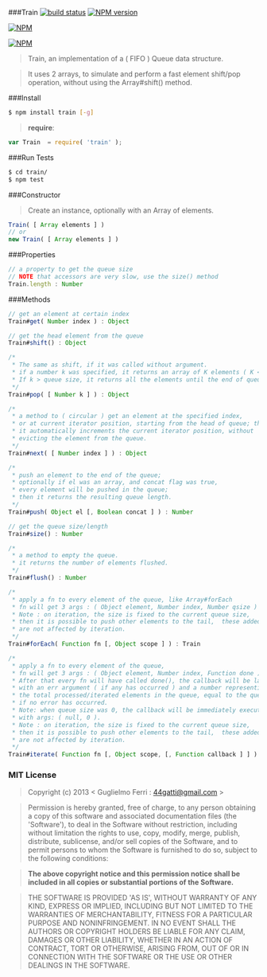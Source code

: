 ###Train
[![build status](https://travis-ci.org/rootslab/train.png?branch=master)](https://travis-ci.org/rootslab/train)
[![NPM version](https://badge.fury.io/js/train.png)](http://badge.fury.io/js/train)

[![NPM](https://nodei.co/npm/train.png?downloads=true&stars=true)](https://nodei.co/npm/train/)

[![NPM](https://nodei.co/npm-dl/train.png)](https://nodei.co/npm/train/)

> Train, an implementation of a ( FIFO ) Queue data structure.

> It uses 2 arrays, to simulate and perform a fast element shift/pop operation, without using the Array#shift() method.

###Install

```bash
$ npm install train [-g]
```

> __require__:

```javascript
var Train  = require( 'train' );
```

###Run Tests

```bash
$ cd train/
$ npm test
```

###Constructor

> Create an instance, optionally with an Array of elements. 

```javascript
Train( [ Array elements ] )
// or
new Train( [ Array elements ] )
```

###Properties

```javascript
// a property to get the queue size
// NOTE that accessors are very slow, use the size() method
Train.length : Number
```

###Methods

```javascript
// get an element at certain index
Train#get( Number index ) : Object

// get the head element from the queue
Train#shift() : Object

/*
 * The same as shift, if it was called without argument.
 * if a number k was specified, it returns an array of K elements ( K <= k )
 * If k > queue size, it returns all the elements until the end of queue.
 */
Train#pop( [ Number k ] ) : Object

/*
 * a method to ( circular ) get an element at the specified index,
 * or at current iterator position, starting from the head of queue; then
 * it automatically increments the current iterator position, without
 * evicting the element from the queue.
 */
Train#next( [ Number index ] ) : Object

/*
 * push an element to the end of the queue;
 * optionally if el was an array, and concat flag was true,
 * every element will be pushed in the queue;
 * then it returns the resulting queue length.
 */
Train#push( Object el [, Boolean concat ] ) : Number

// get the queue size/length
Train#size() : Number

/*
 * a method to empty the queue.
 * it returns the number of elements flushed.
 */
Train#flush() : Number

/*
 * apply a fn to every element of the queue, like Array#forEach
 * fn will get 3 args : ( Object element, Number index, Number qsize )
 * Note : on iteration, the size is fixed to the current queue size,
 * then it is possible to push other elements to the tail,  these added elements
 * are not affected by iteration.
 */
Train#forEach( Function fn [, Object scope ] ) : Train

/*
 * apply a fn to every element of the queue,
 * fn will get 3 args : ( Object element, Number index, Function done ).
 * After that every fn will have called done(), the callback will be launched
 * with an err argument ( if any has occurred ) and a number representing
 * the total processed/iterated elements in the queue, equal to the queue size
 * if no error has occurred.
 * Note: when queue size was 0, the callback will be immediately executed
 * with args: ( null, 0 ).
 * Note : on iteration, the size is fixed to the current queue size,
 * then it is possible to push other elements to the tail,  these added elements
 * are not affected by iteration.
 */
Train#iterate( Function fn [, Object scope, [, Function callback ] ] ) : Train

```

### MIT License

> Copyright (c) 2013 &lt; Guglielmo Ferri : 44gatti@gmail.com &gt;

> Permission is hereby granted, free of charge, to any person obtaining
> a copy of this software and associated documentation files (the
> 'Software'), to deal in the Software without restriction, including
> without limitation the rights to use, copy, modify, merge, publish,
> distribute, sublicense, and/or sell copies of the Software, and to
> permit persons to whom the Software is furnished to do so, subject to
> the following conditions:

> __The above copyright notice and this permission notice shall be
> included in all copies or substantial portions of the Software.__

> THE SOFTWARE IS PROVIDED 'AS IS', WITHOUT WARRANTY OF ANY KIND,
> EXPRESS OR IMPLIED, INCLUDING BUT NOT LIMITED TO THE WARRANTIES OF
> MERCHANTABILITY, FITNESS FOR A PARTICULAR PURPOSE AND NONINFRINGEMENT.
> IN NO EVENT SHALL THE AUTHORS OR COPYRIGHT HOLDERS BE LIABLE FOR ANY
> CLAIM, DAMAGES OR OTHER LIABILITY, WHETHER IN AN ACTION OF CONTRACT,
> TORT OR OTHERWISE, ARISING FROM, OUT OF OR IN CONNECTION WITH THE
> SOFTWARE OR THE USE OR OTHER DEALINGS IN THE SOFTWARE.

